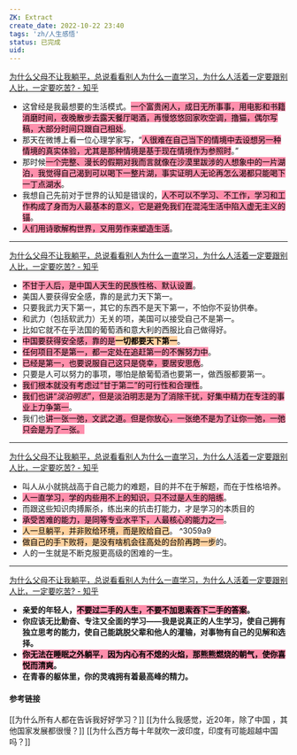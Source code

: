 ```yaml
---
ZK: Extract
create_date: 2022-10-22 23:40 
tags: 'zh/人生感悟'
status: 已完成 
uid: 
---
```


[ 为什么父母不让我躺平，总说看看别人为什么一直学习，为什么人活着一定要跟别人比，一定要吃苦? - 知乎](https://www.zhihu.com/question/533509957/answer/2602371798)

- 这曾经是我最想要的生活模式。<mark style="background: #FF5582A6;">一个富贵闲人，成日无所事事，用电影和书籍消磨时间，夜晚散步去露天餐厅喝酒，再慢悠悠回家吹空调，撸猫，偶尔写稿，大部分时间只跟自己相处</mark>。
- 那天在微博上看一位心理学家写，“<mark style="background: #FF5582A6;">人很难在自己当下的情境中去设想另一种情境的真实体验，尤其是那种情境是基于现在情境作为参照时</mark>。”
- 那时候<mark style="background: #FF5582A6;">一个完整、漫长的假期对我而言就像在沙漠里跋涉的人想象中的一片湖泊，我觉得自己渴到可以喝下一整片湖，事实证明人无论再怎么渴都只能喝下一丁点湖水</mark>。
- 我想自己先前对于世界的认知是错误的，<mark style="background: #FF5582A6;">人不可以不学习、不工作，学习和工作构成了身而为人最基本的意义，它是避免我们在混沌生活中陷入虚无主义的锚</mark>。
- <mark style="background: #FF5582A6;">人们用诗歌解构世界，又用劳作来塑造生活</mark>。
---
[为什么父母不让我躺平，总说看看别人为什么一直学习，为什么人活着一定要跟别人比，一定要吃苦? - 知乎](https://www.zhihu.com/question/533509957/answer/2506021968)

- <mark style="background: #FF5582A6;">不甘于人后，是中国人天生的民族性格、默认设置</mark>。
- 美国人要获得安全感，靠的是武力天下第一。
- 只要我武力天下第一，其它的东西不是天下第一，不怕你不妥协供奉。
- 和武力（包括软武力）无关的项，美国可以接受自己不是第一。
- 比如它就不在乎法国的葡萄酒和意大利的西服比自己做得好。
- <mark style="background: #FF5582A6;">中国要获得安全感，靠的是</mark>**<mark style="background: #FFB86CA6;">一切都要天下第一</mark>**。
- <mark style="background: #FF5582A6;">任何项目不是第一，都一定处在追赶第一的不懈努力中</mark>。
- <mark style="background: #FF5582A6;">已经是第一，也要说服自己这只是侥幸，要居安思危</mark>。
- 只要是人可以努力的事项，哪怕是酿葡萄酒也要第一，做西服都要第一。
- <mark style="background: #FF5582A6;">我们根本就没有考虑过“甘于第二”的可行性和合理性</mark>。
- <mark style="background: #FF5582A6;">我们也讲“_淡泊明志_”，但是淡泊明志是为了消除干扰，好集中精力在专注的事业上力争第一</mark>。
- 我们也<mark style="background: #FF5582A6;">讲一张一弛，文武之道。但是你放心，一张绝不是为了让你一弛，一弛只会是为了一张。</mark>

---
[为什么父母不让我躺平，总说看看别人为什么一直学习，为什么人活着一定要跟别人比，一定要吃苦? - 知乎](https://www.zhihu.com/question/533509957/answer/2492801201)

- 叫人从小就挑战高于自己能力的难题，目的并不在于解题，而在于性格培养。
- <mark style="background: #FF5582A6;">人一直学习，学的内些用不上的知识，只不过是人生的陪练</mark>。
- 而跟这些知识肉搏厮杀，练出来的抗击打能力，才是学习的本质目的
- <mark style="background: #FF5582A6;">承受苦难的能力，是同等专业水平下，人最核心的能力之一</mark>。
- <mark style="background: #FFB86CA6;">人一旦躺平，并非败给环境，而是败给自己</mark>。 ^3059a9
- <mark style="background: #FFB86CA6;">做自己的手下败将，是没有啥机会往高处的台阶再跨一步</mark>的。
- 人的一生就是不断克服更高级的困难的一生。
---
[为什么父母不让我躺平，总说看看别人为什么一直学习，为什么人活着一定要跟别人比，一定要吃苦? - 知乎](https://www.zhihu.com/question/533509957/answer/2493093907)

- **亲爱的年轻人，<mark style="background: #FF5582A6;">不要过二手的人生，不要不加思索吞下二手的答案</mark>。**
- **你应该无比勤奋、专注又全面的学习——我是说真正的人生学习，使自己拥有独立思考的能力，使自己能跳脱父辈和他人的灌输，对事物有自己的见解和选择。**
- **<mark style="background: #FF5582A6;">你无法在睡眠之外躺平，因为内心有不熄的火焰，那熊熊燃烧的朝气，使你喜悦而清爽</mark>。**
- **在青春的躯体里，你的灵魂拥有着最高峰的精力。**

#### 参考链接
[[为什么所有人都在告诉我好好学习？]]
[[为什么我感觉，近20年，除了中国 ，其他国家发展都很慢？]]
[[为什么西方每十年就吹一波印度，印度有可能超越中国吗？]]

